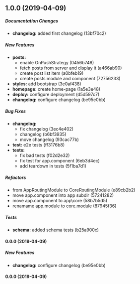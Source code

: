 ## 1.0.0 (2019-04-09)

##### Documentation Changes

* **changelog:**  added first changelog (13bf70c2)

##### New Features

* **posts:**
  *  enable OnPushStrategy (0456b748)
  *  fetch posts from server and display it (a466ab90)
  *  create post list item (a0bfeb19)
  *  create posts module and component (72756233)
* **styles:**  add bootstrap (3e0af438)
* **homepage:**  create home-page (1a5e3e48)
* **deploy:**  configure deployment (d5d597c7)
* **changelog:**  configure changelog (be95e0bb)

##### Bug Fixes

* **changelog:**
  *  fix changelog (3ec4e402)
  *  changelog (b6bf3935)
  *  move changelog (93cac77b)
* **test:**  e2e tests (ff3176b8)
* **tests:**
  *  fix bad tests (f02d2e32)
  *  fix test for app.component (6eb3d4ec)
  *  add teardown in tests (5f1ba7d1)

##### Refactors

*  from AppRoutingModule to CoreRoutingModule (e89cb2b2)
*  move app.component into app subdir (57241282)
*  move app.component to app\core (58b7b5d5)
*  renamame app.module to core.module (87945f36)

##### Tests

* **schema:**  added schema tests (b25a900c)

#### 0.0.0 (2019-04-09)

##### New Features

* **changelog:**  configure changelog (be95e0bb)

#### 0.0.0 (2019-04-09)

